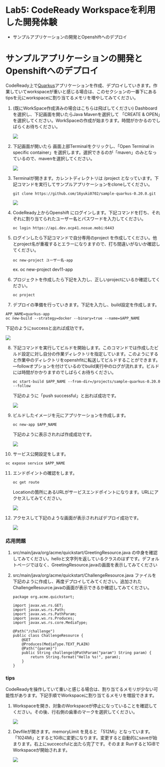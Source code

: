 # Lab5: CodeReady Workspaceを利用した開発体験

- サンプルアプリケーションの開発とOpenshiftへのデプロイ

# サンプルアプリケーションの開発とOpenshiftへのデプロイ

CodeReady上で[Quarkus](https://quarkus.io/)アプリケーションを作成、デプロイしていきます。作業していてworkspaceが重いと感じる場合は、このセクションの一番下にあるtipsを元にworkspaceに割り当てるメモリを増やしてみてください。

1. (既にWorkSpace作成済みの場合はこちらは飛ばしてください) Dashboard を選択し、下記画面を開いたらJava Mavenを選択して 「CREATE & OPEN」を選択してください。WorkSpaceの作成が始まります。時間がかかるのでしばらくお待ちください。

   ![](images/app_1.png)
   
2. 下記画面が開いたら 画面上部Terminalをクリックし、「Open Terminal in specific container」を選択します。選択できるのが「maven」のみとなっているので、mavenを選択してください。

   ![](images/app_2.png)

3. Terminalが開きます。カレントディレクトリは /project となっています。下記コマンドを実行してサンプルアプリケーションをcloneしてください。

   ```
   git clone https://github.com/16yuki0702/sample-quarkus-0.20.0.git
   ```

   ![](images/app_3.png)

4. CodeReady上からOpenshift にログインします。下記コマンドを打ち、それぞれに割り当てられたユーザー名とパスワードを入力してください。

   ```
   oc login https://api.dev.ocp41.nosue.mobi:6443
   ```

5. ログインしたら下記コマンドで自分専用のproject を作成してください。他とproject名が重複するとエラーになりますので、打ち間違いがないか確認してください。

   ```
   oc new-project ユーザー名-app
   ```

   ex. oc new-project dev11-app

   

6. プロジェクトを作成したら下記を入力し、正しいprojectにいるか確認してください。

   ```
   oc project
   ```

7. デプロイの準備を行っていきます。下記を入力し、build設定を作成します。

  ```
  APP_NAME=quarkus-app
  oc new-build --strategy=docker --binary=true --name=$APP_NAME
  ```

  下記のようにsuccessと出れば成功です。

  ![](images/app_4.png)

8. 下記コマンドを実行してビルドを開始します。このコマンドでは作成したビルド設定に対し自分の作業ディレクトリを指定しています。このようにすると作業中のディレクトリをopenshfitに転送してビルドすることができます。—followオプションを付けているのでbuild実行中のログが流れます。ビルドには時間がかかりますのでしばらくお待ちください。

   ```
   oc start-build $APP_NAME --from-dir=/projects/sample-quarkus-0.20.0 --follow
   ```

   下記のように「push successful」と出れば成功です。

   ![](images/app_5.png)

9. ビルドしたイメージを元にアプリケーションを作成します。

   ```
   oc new-app $APP_NAME
   ```

   下記のように表示されれば作成成功です。

   ![](images/app_6.png)

10. サービス公開設定をします。

   ```
   oc expose service $APP_NAME
   ```

11. エンドポイントの確認をします。

    ```
    oc get route
    ```

    Locationの箇所にあるURLがサービスエンドポイントになります。URLにアクセスしてみてください。

    ![](images/app_7.png)

12. アクセスして下記のような画面が表示されればデプロイ成功です。

    ![](images/app_8.png)



### 応用問題

1. src/main/java/org/acme/quickstart/GreetingResource.java の中身を確認してみてください。helloと文字列を返しているクラスのはずです。デフォルトページではなく、GreetingResource.javaの画面を表示してみてください

2. src/main/java/org/acme/quickstart/ChallengeResource.java ファイルを下記のように作成し、再度デプロイしてみてください。追加されたChallengeResource.javaの画面が表示できるか確認してみてください。

   ```
   package org.acme.quickstart;
   
   import javax.ws.rs.GET;
   import javax.ws.rs.Path;
   import javax.ws.rs.PathParam;
   import javax.ws.rs.Produces;
   import javax.ws.rs.core.MediaType;
   
   @Path("/challenge")
   public class ChallengeResource {
       @GET
       @Produces(MediaType.TEXT_PLAIN)
       @Path("{param}")
       public String challenge(@PathParam("param") String param) {
           return String.format("Hello %s!", param);
       }
   }
   ```

### tips

CodeReadyを操作していて重いと感じる場合は、割り当てるメモリが少ない可能性があります。下記手順でWorkspaceに割り当てるメモリを増設できます。

1. Workspaceを開き、対象のWorkspaceが停止になっていることを確認してください。その後、行右側の歯車のマークを選択してください。

   ![](images/tips_1.png)

2. Devfileが開きます。memoryLimit を見ると 「512Mi」となっています。「1024Mi」とすると1GiBに変更になります。変更すると自動的にsaveが始まります。右上にsucceccfulと出たら完了です。そのまま Runすると1GiBでWorkspaceが開始されます。

   ![](images/tips_2.png)


